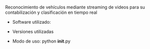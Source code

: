 Reconocimiento de vehículos mediante streaming de videos para su contabilización y clasificación en tiempo real

- Software utilizado:


- Versiones utilizadas


- Modo de uso:
    python ____init____.py